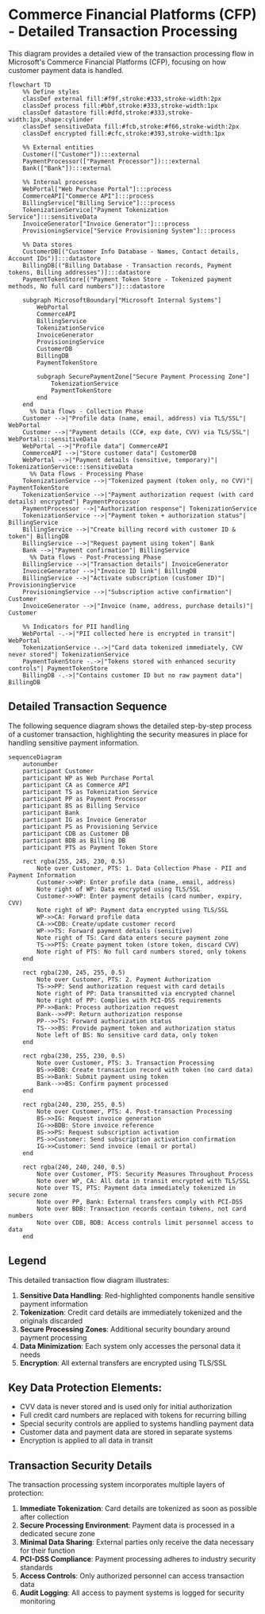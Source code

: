 # Commerce Financial Platforms (CFP) - Detailed Transaction Processing

This diagram provides a detailed view of the transaction processing flow in Microsoft's Commerce Financial Platforms (CFP), focusing on how customer payment data is handled.

```mermaid
flowchart TD
    %% Define styles
    classDef external fill:#f9f,stroke:#333,stroke-width:2px
    classDef process fill:#bbf,stroke:#333,stroke-width:1px
    classDef datastore fill:#dfd,stroke:#333,stroke-width:1px,shape:cylinder
    classDef sensitiveData fill:#fcb,stroke:#f66,stroke-width:2px
    classDef encrypted fill:#cfc,stroke:#393,stroke-width:1px
    
    %% External entities
    Customer(["Customer"]):::external
    PaymentProcessor(["Payment Processor"]):::external
    Bank(["Bank"]):::external
    
    %% Internal processes
    WebPortal["Web Purchase Portal"]:::process
    CommerceAPI["Commerce API"]:::process
    BillingService["Billing Service"]:::process
    TokenizationService["Payment Tokenization Service"]:::sensitiveData
    InvoiceGenerator["Invoice Generator"]:::process
    ProvisioningService["Service Provisioning System"]:::process
    
    %% Data stores
    CustomerDB[("Customer Info Database - Names, Contact details, Account IDs")]:::datastore
    BillingDB[("Billing Database - Transaction records, Payment tokens, Billing addresses")]:::datastore
    PaymentTokenStore[("Payment Token Store - Tokenized payment methods, No full card numbers")]:::datastore
    
    subgraph MicrosoftBoundary["Microsoft Internal Systems"]
        WebPortal
        CommerceAPI
        BillingService
        TokenizationService
        InvoiceGenerator
        ProvisioningService
        CustomerDB
        BillingDB
        PaymentTokenStore
        
        subgraph SecurePaymentZone["Secure Payment Processing Zone"]
            TokenizationService
            PaymentTokenStore
        end
    end
      %% Data flows - Collection Phase
    Customer -->|"Profile data (name, email, address) via TLS/SSL"| WebPortal
    Customer -->|"Payment details (CC#, exp date, CVV) via TLS/SSL"| WebPortal:::sensitiveData
    WebPortal -->|"Profile data"| CommerceAPI
    CommerceAPI -->|"Store customer data"| CustomerDB
    WebPortal -->|"Payment details (sensitive, temporary)"| TokenizationService:::sensitiveData
      %% Data flows - Processing Phase  
    TokenizationService -->|"Tokenized payment (token only, no CVV)"| PaymentTokenStore
    TokenizationService -->|"Payment authorization request (with card details) encrypted"| PaymentProcessor
    PaymentProcessor -->|"Authorization response"| TokenizationService
    TokenizationService -->|"Payment token + authorization status"| BillingService
    BillingService -->|"Create billing record with customer ID & token"| BillingDB
    BillingService -->|"Request payment using token"| Bank
    Bank -->|"Payment confirmation"| BillingService
      %% Data flows - Post-Processing Phase
    BillingService -->|"Transaction details"| InvoiceGenerator
    InvoiceGenerator -->|"Invoice ID link"| BillingDB
    BillingService -->|"Activate subscription (customer ID)"| ProvisioningService
    ProvisioningService -->|"Subscription active confirmation"| Customer
    InvoiceGenerator -->|"Invoice (name, address, purchase details)"| Customer
    
    %% Indicators for PII handling
    WebPortal -.->|"PII collected here is encrypted in transit"| WebPortal
    TokenizationService -.->|"Card data tokenized immediately, CVV never stored"| TokenizationService
    PaymentTokenStore -.->|"Tokens stored with enhanced security controls"| PaymentTokenStore
    BillingDB -.->|"Contains customer ID but no raw payment data"| BillingDB
```

## Detailed Transaction Sequence

The following sequence diagram shows the detailed step-by-step process of a customer transaction, highlighting the security measures in place for handling sensitive payment information.

```mermaid
sequenceDiagram
    autonumber
    participant Customer
    participant WP as Web Purchase Portal
    participant CA as Commerce API
    participant TS as Tokenization Service
    participant PP as Payment Processor
    participant BS as Billing Service
    participant Bank
    participant IG as Invoice Generator
    participant PS as Provisioning Service
    participant CDB as Customer DB
    participant BDB as Billing DB
    participant PTS as Payment Token Store
    
    rect rgba(255, 245, 230, 0.5)
        Note over Customer, PTS: 1. Data Collection Phase - PII and Payment Information
        Customer->>WP: Enter profile data (name, email, address)
        Note right of WP: Data encrypted using TLS/SSL
        Customer->>WP: Enter payment details (card number, expiry, CVV)
        Note right of WP: Payment data encrypted using TLS/SSL
        WP->>CA: Forward profile data
        CA->>CDB: Create/update customer record
        WP->>TS: Forward payment details (sensitive)
        Note right of TS: Card data enters secure payment zone
        TS->>PTS: Create payment token (store token, discard CVV)
        Note right of PTS: No full card numbers stored, only tokens
    end
    
    rect rgba(230, 245, 255, 0.5)
        Note over Customer, PTS: 2. Payment Authorization
        TS->>PP: Send authorization request with card details
        Note right of PP: Data transmitted via encrypted channel
        Note right of PP: Complies with PCI-DSS requirements
        PP->>Bank: Process authorization request
        Bank-->>PP: Return authorization response
        PP-->>TS: Forward authorization status
        TS-->>BS: Provide payment token and authorization status
        Note left of BS: No sensitive card data, only token
    end
    
    rect rgba(230, 255, 230, 0.5)
        Note over Customer, PTS: 3. Transaction Processing
        BS->>BDB: Create transaction record with token (no card data)
        BS->>Bank: Submit payment using token
        Bank-->>BS: Confirm payment processed
    end
    
    rect rgba(240, 230, 255, 0.5)
        Note over Customer, PTS: 4. Post-transaction Processing
        BS->>IG: Request invoice generation
        IG->>BDB: Store invoice reference
        BS->>PS: Request subscription activation
        PS->>Customer: Send subscription activation confirmation
        IG->>Customer: Send invoice (email or portal)
    end
    
    rect rgba(240, 240, 240, 0.5)
        Note over Customer, PTS: Security Measures Throughout Process
        Note over WP, CA: All data in transit encrypted with TLS/SSL
        Note over TS, PTS: Payment data immediately tokenized in secure zone
        Note over PP, Bank: External transfers comply with PCI-DSS
        Note over BDB: Transaction records contain tokens, not card numbers
        Note over CDB, BDB: Access controls limit personnel access to data
    end
```

## Legend

This detailed transaction flow diagram illustrates:

1. **Sensitive Data Handling**: Red-highlighted components handle sensitive payment information
2. **Tokenization**: Credit card details are immediately tokenized and the originals discarded
3. **Secure Processing Zones**: Additional security boundary around payment processing
4. **Data Minimization**: Each system only accesses the personal data it needs
5. **Encryption**: All external transfers are encrypted using TLS/SSL

## Key Data Protection Elements:

- CVV data is never stored and is used only for initial authorization
- Full credit card numbers are replaced with tokens for recurring billing
- Special security controls are applied to systems handling payment data
- Customer data and payment data are stored in separate systems
- Encryption is applied to all data in transit

## Transaction Security Details

The transaction processing system incorporates multiple layers of protection:

1. **Immediate Tokenization**: Card details are tokenized as soon as possible after collection
2. **Secure Processing Environment**: Payment data is processed in a dedicated secure zone
3. **Minimal Data Sharing**: External parties only receive the data necessary for their function
4. **PCI-DSS Compliance**: Payment processing adheres to industry security standards
5. **Access Controls**: Only authorized personnel can access transaction data
6. **Audit Logging**: All access to payment systems is logged for security monitoring

